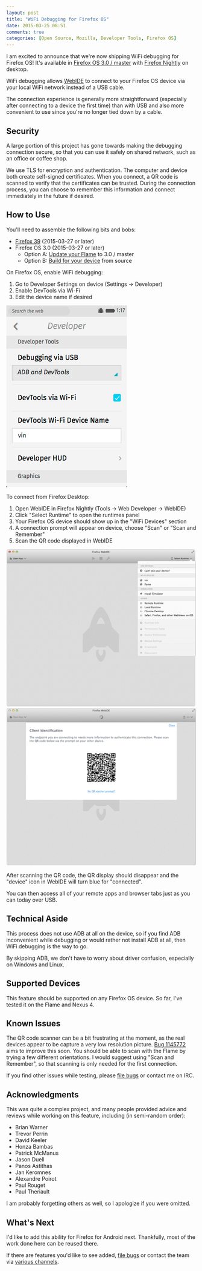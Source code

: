 ```yaml
---
layout: post
title: "WiFi Debugging for Firefox OS"
date: 2015-03-25 08:51
comments: true
categories: [Open Source, Mozilla, Developer Tools, Firefox OS]
---
```


I am excited to announce that we're now shipping WiFi debugging for Firefox OS!
It's available in [Firefox OS 3.0 / master][fxos-build] with [Firefox Nightly][desktop-nightly] on desktop.

WiFi debugging allows [WebIDE][webide] to connect to your Firefox OS device via your local
WiFi network instead of a USB cable.

The connection experience is generally more straightforward (especially after
connecting to a device the first time) than with USB and also more convenient to
use since you're no longer tied down by a cable.

## Security

A large portion of this project has gone towards making the debugging
connection secure, so that you can use it safely on shared network, such as an
office or coffee shop.

We use TLS for encryption and authentication.  The computer and device both
create self-signed certificates.  When you connect, a QR code is scanned to
verify that the certificates can be trusted.  During the connection process, you
can choose to remember this information and connect immediately in the future if
desired.

## How to Use

You'll need to assemble the following bits and bobs:

* [Firefox 39][desktop-nightly] (2015-03-27 or later)
* Firefox OS 3.0 (2015-03-27 or later)
  * Option A: [Update your Flame][flame-updates] to 3.0 / master
  * Option B: [Build for your device][fxos-build] from source

On Firefox OS, enable WiFi debugging:

1. Go to Developer Settings on device (Settings -> Developer)
2. Enable DevTools via Wi-Fi
3. Edit the device name if desired

![Firefox OS WiFi Debugging Options][fxos-wifi-opts]

To connect from Firefox Desktop:

1. Open WebIDE in Firefox Nightly (Tools -> Web Developer -> WebIDE)
2. Click "Select Runtime" to open the runtimes panel
3. Your Firefox OS device should show up in the "WiFi Devices" section
4. A connection prompt will appear on device, choose "Scan" or "Scan and Remember"
5. Scan the QR code displayed in WebIDE

![WebIDE WiFi Runtimes][webide-wifi-runtime]
![WebIDE Displays the QR Code][webide-qr-code]

After scanning the QR code, the QR display should disappear and the "device"
icon in WebIDE will turn blue for "connected".

You can then access all of your remote apps and browser tabs just as you can
today over USB.

## Technical Aside

This process does not use ADB at all on the device, so if you find ADB
inconvenient while debugging or would rather not install ADB at all, then
WiFi debugging is the way to go.  

By skipping ADB, we don't have to worry about driver confusion, especially on
Windows and Linux.

## Supported Devices

This feature should be supported on any Firefox OS device.  So far, I've tested
it on the Flame and Nexus 4.

## Known Issues

The QR code scanner can be a bit frustrating at the moment, as the real devices
appear to be capture a very low resolution picture.  [Bug 1145772][low-res] aims
to improve this soon.  You should be able to scan with the Flame by trying a few
different orientations.  I would suggest using "Scan and Remember", so that
scanning is only needed for the first connection.

If you find other issues while testing, please [file bugs][bugs] or contact me
on IRC.

## Acknowledgments

This was quite a complex project, and many people provided advice and reviews
while working on this feature, including (in semi-random order):

* Brian Warner
* Trevor Perrin
* David Keeler
* Honza Bambas
* Patrick McManus
* Jason Duell
* Panos Astithas
* Jan Keromnes
* Alexandre Poirot
* Paul Rouget
* Paul Theriault

I am probably forgetting others as well, so I apologize if you were omitted.  

## What's Next

I'd like to add this ability for Firefox for Android next.  Thankfully, most of
the work done here can be reused there.

If there are features you'd like to see added, [file bugs][bugs] or contact the
team via [various channels][involved].

[low-res]: https://bugzil.la/1145772

[bugs]: https://bugzilla.mozilla.org/enter_bug.cgi?product=Firefox&component=Developer%20Tools%3A%20WebIDE
[involved]: https://wiki.mozilla.org/DevTools/GetInvolved#Communication

[fxos-wifi-opts]: /images/posts/fxos-wifi-opts.png
[webide-wifi-runtime]: /images/posts/webide-wifi-runtime.png
[webide-qr-code]: /images/posts/webide-qr-code.png

[desktop-nightly]: https://nightly.mozilla.org/
[webide]: https://developer.mozilla.org/docs/Tools/WebIDE
[flame-updates]: https://developer.mozilla.org/en-US/Firefox_OS/Phone_guide/Flame/Updating_your_Flame#Updating_your_Flame_to_a_nightly_build
[fxos-build]: https://developer.mozilla.org/en-US/Firefox_OS/Building
